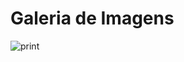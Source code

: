 # Galeria de Imagens 

![print](https://github.com/MatheusPrudente/galeria-imagens/assets/80559882/2b57562d-2fe6-4a95-b18a-51aa61544dc3)
